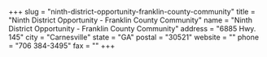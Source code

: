 +++
slug = "ninth-district-opportunity-franklin-county-community"
title = "Ninth District Opportunity - Franklin County Community"
name = "Ninth District Opportunity - Franklin County Community"
address = "6885 Hwy. 145"
city = "Carnesville"
state = "GA"
postal = "30521"
website = ""
phone = "706 384-3495"
fax = ""
+++
